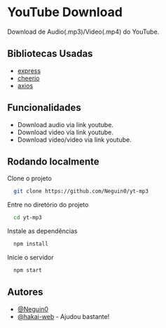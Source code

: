 # YouTube Download
Download de Audio(.mp3)/Video(.mp4) do YouTube.

## Bibliotecas Usadas
 - [express](https://www.npmjs.com/package/express)
 - [cheerio](https://www.npmjs.com/package/cheerio)
 - [axios](https://www.npmjs.com/package/axios)

## Funcionalidades
- Download audio via link youtube.
- Download video via link youtube.
- Download video/video via link youtube.

## Rodando localmente
Clone o projeto
```bash
  git clone https://github.com/Neguin0/yt-mp3
```
Entre no diretório do projeto
```bash
  cd yt-mp3
```
Instale as dependências
```bash
  npm install
```
Inicie o servidor
```bash
  npm start
```

## Autores
- [@Neguin0](https://github.com/Neguin0)
- [@hakai-web](https://github.com/hakai-web) - Ajudou bastante!

